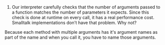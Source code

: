 1. Our interpreter carefully checks that the number of arguments passed to a function matches the number of parameters it expects. Since this check is done at runtime on every call, it has a real performance cost. Smalltalk implementations don’t have that problem. Why not?

Because each method with multiple arguments has it's argument names as part of the name and when you call it, you have to name those arguments.

